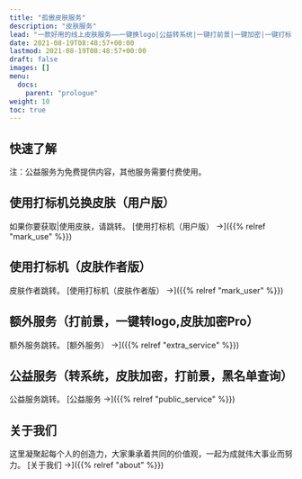 ```yaml
---
title: "孤傲皮肤服务"
description: "皮肤服务"
lead: "一款好用的线上皮肤服务——一键换logo|公益转系统|一键打前景|一键加密|一键打标|黑名单查询。你可通过本节对《孤傲皮肤服务》的内容进行快速预览。"
date: 2021-08-19T08:48:57+00:00
lastmod: 2021-08-19T08:48:57+00:00
draft: false
images: []
menu:
  docs:
    parent: "prologue"
weight: 10
toc: true
---
```


## 快速了解

注：公益服务为免费提供内容，其他服务需要付费使用。

## 使用打标机兑换皮肤（用户版）

如果你要获取|使用皮肤，请跳转。 [使用打标机（用户版） →]({{% relref "mark_use" %}})

## 使用打标机（皮肤作者版）

皮肤作者跳转。 [使用打标机（皮肤作者版） →]({{% relref "mark_user" %}})

## 额外服务（打前景，一键转logo,皮肤加密Pro）

额外服务跳转。 [额外服务） →]({{% relref "extra_service" %}})

## 公益服务（转系统，皮肤加密，打前景，黑名单查询）

公益服务跳转。 [公益服务 →]({{% relref "public_service" %}})

## 关于我们

这里凝聚起每个人的创造力，大家秉承着共同的价值观，一起为成就伟大事业而努力。 [关于我们 →]({{% relref "about" %}})
